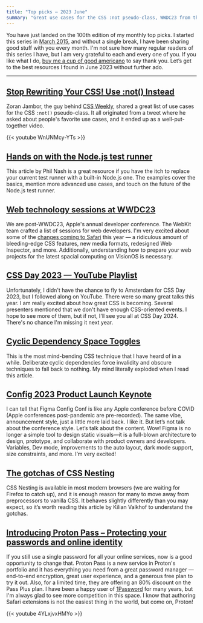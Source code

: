 ```yaml
---
title: "Top picks — 2023 June"
summary: "Great use cases for the CSS :not pseudo-class, WWDC23 from the web developer's perspective, a native Node.js test runner, talks from CSS Day 2023, CSS magic with cyclic dependencies, huge Figma Config 2023 announcements, gotchas with CSS Nesting and a new password manager from Proton."
---
```


You have just landed on the 100th edition of my monthly top picks. I started this series in [March 2015](/top-picks-2015-march/), and without a single break, I have been sharing good stuff with you every month. I'm not sure how many regular readers of this series I have, but I am very grateful to each and every one of you. If you like what I do, [buy me a cup of good americano](https://www.buymeacoffee.com/pawelgrzybek) to say thank you. Let’s get to the best resources I found in June 2023 without further ado.

- - -

## [Stop Rewriting Your CSS! Use :not() Instead](https://youtu.be/WnUNMcy-YTs)

Zoran Jambor, the guy behind [CSS Weekly](https://css-weekly.com), shared a great list of use cases for the CSS `:not()` pseudo-class. It all originated from a tweet where he asked about people's favorite use cases, and it ended up as a well-put-together video.

{{< youtube WnUNMcy-YTs >}}

## [Hands on with the Node.js test runner](https://www.sonarsource.com/blog/node-js-test-runner/)

This article by Phil Nash is a great resource if you have the itch to replace your current test runner with a built-in Node.js one. The examples cover the basics, mention more advanced use cases, and touch on the future of the Node.js test runner.

## [Web technology sessions at WWDC23](https://www.webkit.org/blog/14203/web-technology-sessions-at-wwdc23/)

We are post-WWDC23, Apple's annual developer conference. The WebKit team crafted a list of sessions for web developers. I'm very excited about some of the [changes coming to Safari](https://webkit.org/blog/14205/news-from-wwdc23-webkit-features-in-safari-17-beta/) this year — a ridiculous amount of bleeding-edge CSS features, new media formats, redesigned Web Inspector, and more. Additionally, understanding how to prepare your web projects for the latest spacial computing on VisionOS is necessary.

## [CSS Day 2023 — YouTube Playlist](https://www.youtube.com/playlist?list=PLjnstNlepBvOG299LOrvMFJ8WreCDWWd4)

Unfortunately, I didn't have the chance to fly to Amsterdam for CSS Day 2023, but I followed along on YouTube. There were so many great talks this year. I am really excited about how great CSS is becoming. Several presenters mentioned that we don't have enough CSS-oriented events. I hope to see more of them, but if not, I'll see you all at CSS Day 2024. There's no chance I'm missing it next year.

## [Cyclic Dependency Space Toggles](https://kizu.dev/cyclic-toggles/)

This is the most mind-bending CSS technique that I have heard of in a while. Deliberate cyclic dependencies force invalidity and obscure techniques to fall back to nothing. My mind literally exploded when I read this article.

## [Config 2023 Product Launch Keynote](https://youtu.be/yI9QVwkk2Go)

I can tell that Figma Config Conf is like any Apple conference before COVID (Apple conferences post-pandemic are pre-recorded). The same vibe, announcement style, just a little more laid back. I like it. But let’s not talk about the conference style. Let’s talk about the content. Wow! Figma is no longer a simple tool to design static visuals—it is a full-blown architecture to design, prototype, and collaborate with product owners and developers. Variables, Dev mode, improvements to the auto layout, dark mode support, size constraints, and more. I’m very excited!

## [The gotchas of CSS Nesting](https://kilianvalkhof.com/2023/css-html/the-gotchas-of-css-nesting/)

CSS Nesting is available in most modern browsers (we are waiting for Firefox to catch up), and it is enough reason for many to move away from preprocessors to vanilla CSS. It behaves slightly differently than you may expect, so it’s worth reading this article by Kilian Valkhof to understand the gotchas.

## [Introducing Proton Pass – Protecting your passwords and online identity](https://proton.me/blog/proton-pass-launch)

If you still use a single password for all your online services, now is a good opportunity to change that. Proton Pass is a new service in Proton's portfolio and it has everything you need from a great password manager — end-to-end encryption, great user experience, and a generous free plan to try it out. Also, for a limited time, they are offering an 80% discount on the Pass Plus plan. I have been a happy user of [1Password](https://1password.com) for many years, but I'm always glad to see more competition in this space. I know that authoring Safari extensions is not the easiest thing in the world, but come on, Proton!

{{< youtube 4YLxjvxHMYo >}}
